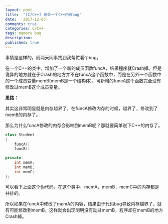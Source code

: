 ```yaml
---
layout: post
title:  "[C/C++] 记录一个C++内存bug"
date:   2017-12-03
comments: true
categories: C/C++
tags: memory bug
description:
published: true
---
```


事情是这样的，前两天同事找到我帮忙看个bug。

在一个C++的类中，增加了一个新的成员函数funcA，结果程序就Crash掉。但是诡异的地方就在于Crash的地方并不在funcA这个函数中，而是在另外一个函数中的一个成员变量memB(memB是一个结构体)，可新增的funcA这个函数完全没有修改过memB这个成员变量。

**思路：**

其实这非常明显就是内存越界了，在funcA修改内存的时候，越界了，修改到了memB的内存了。

那么为什么funcA修改的内存会影响到memB呢？那就要简单说下C++的内存了。

```C++
class Student
{
    funcA()
    funcB()

private:
    int memA;
    int memB;
    int memC;
};
```

可以看下上面这个伪代码，在这个类中，memA，memB，memC中的内存都是并排的。

所以如果在funcA中修改了memA的内容，结果由于代码bug导致内存越界了，就有可能修改到memB，这样就会出现明明没有动过memB，程序却在memB的地方Crash掉。







